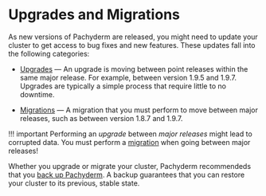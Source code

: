 # Upgrades and Migrations

As new versions of Pachyderm are released, you might need to update your cluster
to get access to bug fixes and new features. These updates fall into the
following categories:

-   [Upgrades](./upgrades.md) — An upgrade is moving between point releases
    within the same major release. For example, between version 1.9.5 and 1.9.7.
    Upgrades are typically a simple process that require little to no downtime.

-   [Migrations](./migrations.md) — A migration that you must perform to move
    between major releases, such as between version 1.8.7 and 1.9.7.

!!! important Performing an _upgrade_ between _major releases_ might lead to
corrupted data. You must perform a [migration](./migrations.md) when going
between major releases!

Whether you upgrade or migrate your cluster, Pachyderm recommendeds that you
[back up Pachyderm](./backup_restore.md). A backup guarantees that you can
restore your cluster to its previous, stable state.
